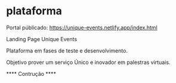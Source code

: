 # plataforma

Portal públicado:
https://unique-events.netlify.app/index.html



Landing Page Unique Events

Plataforma em fases de teste e desenvolvimento.

Objetivo prover um serviço Único e inovador em palestras virtuais. 

**** Contrução ****



